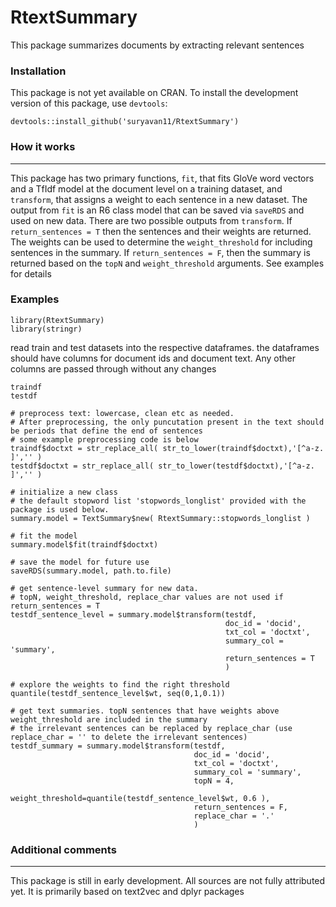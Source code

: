 # RtextSummary
This package summarizes documents by extracting relevant sentences


### Installation

This package is not yet available on CRAN. To install the development version of this package, use `devtools`:

    devtools::install_github('suryavan11/RtextSummary')
    
### How it works
--------

This package has two primary functions, `fit`, that fits GloVe word vectors and a TfIdf model at the document level on a training dataset, and `transform`, that assigns a weight to each sentence in a new dataset. The output from `fit` is an R6 class model that can be saved via `saveRDS` and used on new data. There are two possible outputs from `transform`. If `return_sentences = T` then the sentences and their weights are returned. The weights can be used to determine the `weight_threshold` for including sentences in the summary. If `return_sentences = F`, then the summary is returned based on the `topN` and `weight_threshold` arguments. See examples for details

### Examples

    library(RtextSummary)
    library(stringr)
    
read train and test datasets into the respective dataframes. 
the dataframes should have columns for document ids and document text. 
Any other columns are passed through without any changes  

    traindf  
    testdf 
    
    # preprocess text: lowercase, clean etc as needed. 
    # After preprocessing, the only puncutation present in the text should be periods that define the end of sentences
    # some example preprocessing code is below
    traindf$doctxt = str_replace_all( str_to_lower(traindf$doctxt),'[^a-z. ]','' )
    testdf$doctxt = str_replace_all( str_to_lower(testdf$doctxt),'[^a-z. ]','' )
    
    # initialize a new class
    # the default stopword list 'stopwords_longlist' provided with the package is used below.  
    summary.model = TextSummary$new( RtextSummary::stopwords_longlist )
    
    # fit the model
    summary.model$fit(traindf$doctxt)
    
    # save the model for future use
    saveRDS(summary.model, path.to.file)
    
    # get sentence-level summary for new data. 
    # topN, weight_threshold, replace_char values are not used if return_sentences = T 
    testdf_sentence_level = summary.model$transform(testdf, 
                                                    doc_id = 'docid', 
                                                    txt_col = 'doctxt',
                                                    summary_col = 'summary',
                                                    return_sentences = T
                                                    )
                             
    # explore the weights to find the right threshold
    quantile(testdf_sentence_level$wt, seq(0,1,0.1))
    
    # get text summaries. topN sentences that have weights above weight_threshold are included in the summary
    # the irrelevant sentences can be replaced by replace_char (use replace_char = '' to delete the irrelevant sentences) 
    testdf_summary = summary.model$transform(testdf,
                                             doc_id = 'docid',  
                                             txt_col = 'doctxt',
                                             summary_col = 'summary',
                                             topN = 4,
                                             weight_threshold=quantile(testdf_sentence_level$wt, 0.6 ),
                                             return_sentences = F,
                                             replace_char = '.'
                                             )
    
    
### Additional comments
--------

This package is still in early development. All sources are not fully attributed yet. It is primarily based on text2vec and dplyr packages
